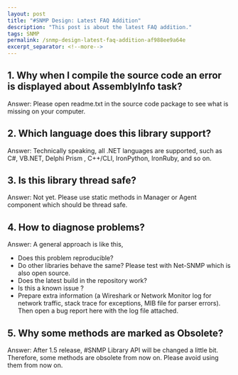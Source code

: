 ```yaml
---
layout: post
title: "#SNMP Design: Latest FAQ Addition"
description: "This post is about the latest FAQ addition."
tags: SNMP
permalink: /snmp-design-latest-faq-addition-af988ee9a64e
excerpt_separator: <!--more-->
---
```

## 1. Why when I compile the source code an error is displayed about AssemblyInfo task?
Answer: Please open readme.txt in the source code package to see what is missing on your computer.

## 2. Which language does this library support?
Answer: Technically speaking, all .NET languages are supported, such as C#, VB.NET, Delphi Prism , C++/CLI, IronPython, IronRuby, and so on.

## 3. Is this library thread safe?
Answer: Not yet. Please use static methods in Manager or Agent component which should be thread safe.

## 4. How to diagnose problems?
Answer: A general approach is like this,

* Does this problem reproducible?
* Do other libraries behave the same? Please test with Net-SNMP which is also open source.
* Does the latest build in the repository work?
* Is this a known issue ?
* Prepare extra information (a Wireshark or Network Monitor log for network traffic, stack trace for exceptions, MIB file for parser errors). Then open a bug report here with the log file attached.

## 5. Why some methods are marked as Obsolete?

Answer: After 1.5 release, #SNMP Library API will be changed a little bit. Therefore, some methods are obsolete from now on. Please avoid using them from now on.
<!--more-->